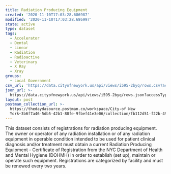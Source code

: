 ```yaml
---
title: Radiation Producing Equipment
created: '2020-11-10T17:03:28.686987'
modified: '2020-11-10T17:03:28.686997'
state: active
type: dataset
tags:
  - Accelerator
  - Dental
  - Linear
  - Radiation
  - Radioactive
  - Veterinary
  - X Ray
  - Xray
groups:
  - Local Government
csv_url: 'https://data.cityofnewyork.us/api/views/i595-2byq/rows.csv?accessType=DOWNLOAD'
json_url: >-
  https://data.cityofnewyork.us/api/views/i595-2byq/rows.json?accessType=DOWNLOAD
layout: post
postman_collection_url: >-
  https://thedaydasource.postman.co/workspace/City-of New
  York~3b6f7a46-5db5-42b1-80fe-9fbef41e3e06/collection/fb112d51-f22b-49cd-a52c-ce24091182c9
---
```

This dataset consists of registrations for radiation producing equipment. The owner or operator of any radiation installation or of any radiation equipment in operable condition intended to be used for patient clinical diagnosis and/or treatment must obtain a current Radiation Producing Equipment - Certificate of Registration from the NYC Department of Health and Mental Hygiene (DOHMH) in order to establish (set up), maintain or operate such equipment. Registrations are categorized by facility and must be renewed every two years.
